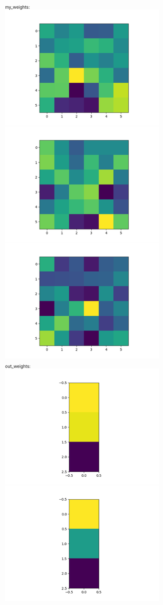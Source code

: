 my_weights:
![img.png](img.png)
![img_1.png](img_1.png)
![img_2.png](img_2.png)

out_weights:
![img_3.png](img_3.png)
![img_4.png](img_4.png)